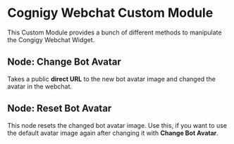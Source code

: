 # Cognigy Webchat Custom Module

This Custom Module provides a bunch of different methods to manipulate the Congigy Webchat Widget. 

## Node: Change Bot Avatar

Takes a public **direct URL** to the new bot avatar image and changed the avatar in the webchat. 


## Node: Reset Bot Avatar

This node resets the changed bot avatar image. Use this, if you want to use the default avatar image again after changing it with **Change Bot Avatar**.
